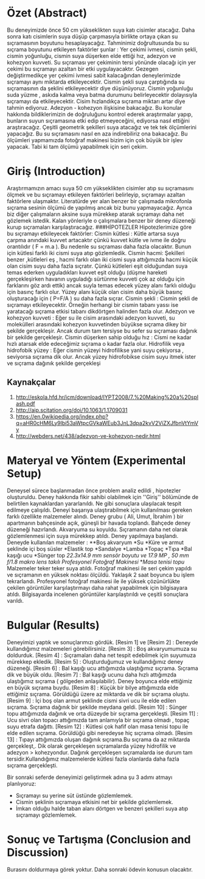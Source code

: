 # Özet (Abstract)
Bu deneyimizde önce 50 cm yükseklikten suya katı cisimler atacağız. Daha sonra katı cisimlerin suya düşüp çarpmasıyla birlikte ortaya çıkan su sıçramasının boyutunu hesaplayacağız. Tahminimiz doğrultusunda bu su sıçrama boyutunu etkileyen faktörler şunlar : Yer çekimi ivmesi, cismin şekli, cismin yoğunluğu, cismin suya düşerken elde ettiği hız, adezyon ve kohezyon kuvveti. Su sıçraması yer çekiminin tersi yönünde olacağı için yer çekimi bu sıçramayı azaltan bir etki uygulayacaktır. Gezegen değiştirmedikçe yer çekimi ivmesi sabit kalacağından deneylerimizde sıçramayı aynı miktarda etkileyecektir. Cismin şekli suya çarptığında su sıçramasının da şeklini etkileyecektir diye düşünüyoruz. Cismin yoğunluğu suda yüzme , askıda kalma veya batma durumunu belirleyecektir dolayısıyla sıçramayı da etkileyecektir. Cisim hızlandıkça sıçrama miktarı artar diye tahmin ediyoruz. Adezyon - kohezyon ilişkisine bakacağız. Bu konular hakkında bildiklerimizin de doğruluğunu kontrol ederek araştırmalar yapıp, bunların suyun sıçramasına etki edip etmeyeceğini, ediyorsa nasıl ettiğini araştıracağız. Çeşitli geometrik şekilleri suya atacağız ve tek tek ölçümlerini yapacağız. Bu su sıçramasını nasıl en aza indirebiliriz ona bakacağız. Bu ölçümleri yapmamızda fotoğraf makinesi bizim için çok büyük bir işlev yapacak. Tabi ki tam ölçümü yapabilmek için seri çekim.
 
# Giriş (Introduction)
Araştırmamızın amacı suya 50 cm yükseklikten cisimler atıp su sıçramasını ölçmek ve bu sıçramayı etkileyen faktörleri belirleyip, sıçramayı azaltan faktörlere ulaşmaktır. Literatürde yer alan benzer bir çalışmada mikrofonla sıçrama sesinin ölçümü de yapılmış ancak biz bunu yapmayacağız. Ayrıca biz diğer çalışmaların aksine suya mürekkep atarak sıçramayı daha net gözlemek istedik. Kalan yönleriyle o çalışmalara benzer bir deney düzeneği kurup sıçramaları karşılaştıracağız. 
###HİPOTEZLER 
Hipotezlerimize göre bu sıçramayı etkileyecek faktörler:
Cismin kütlesi : Kütle artarsa suya çarpma anındaki kuvvet artacaktır çünkü kuvvet kütle ve ivme ile doğru orantılıdır ( F = m.a ). Bu nedenle su sıçraması daha fazla olacaktır. Bunun için kütlesi farklı iki cismi suya atıp gözlemledik. 
Cismin hacmi: Şekilleri benzer ,kütleleri eş , hacmi farklı olan iki cismi suya attığımızda hacmi küçük olan cisim suyu daha fazla sıçratır. Çünkü kütleleri eşit olduğundan suya temas ederken uyguladıkları kuvvet eşit olduğu (düşme hareketi gerçekleşirken havanın uyguladığı sürtünme kuvveti çok az olduğu için farklarını göz ardı ettik) ancak suyla temas edecek yüzey alanı farklı olduğu için basınç farklı olur. Yüzey alanı küçük olan cisim daha büyük basınç oluşturacağı için ( P=F/A ) su daha fazla sıçrar.
Cismin şekli : Cismin şekli de sıçramayı etkileyecektir. Örneğin herhangi bir cismin tabanı yassı ise yaratacağı sıçrama etkisi tabanı dikdörtgen halinden fazla olur. 
Adezyon ve kohezyon kuvveti : Eğer su ile cisim arasındaki adezyon kuvveti, su molekülleri arasındaki kohezyon kuvvetinden büyükse sıçrama dikey bir şekilde gerçekleşir. Ancak durum tam tersiyse bu sefer su sıçraması dağınık bir şekilde gerçekleşir. 
Cismin düşerken sahip olduğu hız : Cismi ne kadar hızlı atarsak elde edeceğimiz sıçrama o kadar fazla olur. Hidrofilik veya hidrofobik yüzey : Eğer cismin yüzeyi hidrofilikse yani suyu çekiyorsa , seviyorsa sıçrama dik olur. Ancak yüzey hidrofobikse cisim suyu itmek ister ve sıçrama dağınık şekilde gerçekleşi

## Kaynakçalar  
1. http://eskola.hfd.hr/icm/download/IYPT2008/7.%20Making%20a%20splash.pdf
2. http://aip.scitation.org/doi/10.1063/1.1709031
3. https://en.0wikipedia.org/index.php?q=aHR0cHM6Ly9lbi53aWtpcGVkaWEub3JnL3dpa2kvV2ViZXJfbnVtYmVy
4. http://webders.net/438/adezyon-ve-kohezyon-nedir.html

# Materyal ve Yöntem (Experimental Setup)

 Deneysel sürece başlanmadan önce problem analiz edildi , hipotezler oluşturuldu. Deney hakkında fikir sahibi olabilmek için ''Giriş'' bölümünde de belirtilen kaynaklardan yararlanıldı. Ne gibi sonuçlara ulaşılacak tespit edilmeye çalışıldı. Deneyi başarıya ulaştırabilmek için kullanılması gereken farklı özellikte malzemeler alındı. Deney grubu ( Ali, Umut, İbrahim ) bir apartmanın bahçesinde açık, güneşli bir havada toplandı. Bahçede deney düzeneği hazırlandı. Akvaryuma su koyuldu. Sıçramanın daha net olarak gözlemlenmesi için suya mürekkep atıldı. Deney yapılmaya başlandı. Deneyde kullanılan malzemeler :
   **Boş akvaryum *Su *Küre ve armut şeklinde içi boş süsler *Elastik top *Sandalye *Lamba *Topaç *Tıpa *Bal kaşığı ucu *Sünger top  *22.3x14.9 mm sensör boyutu ve 17.9 MP , 50 mm f/1.8 makro lens takılı Profesyonel Fotoğraf Makinesi*  **Masa tenisi topu*
 Malzemeler teker teker suya atıldı. Fotoğraf makinesi ile seri çekim yapıldı ve sıçramanın en yüksek noktası ölçüldü. Yaklaşık 2 saat boyunca bu işlem tekrarlandı. Profesyonel fotoğraf makinesi ile ile yüksek çözünürlükte çekilen görüntüler karşılaştırmayı daha rahat yapabilmek için bilgisayara atıldı. Bilgisayarda incelenen görüntüler karşılaştırıldı ve çeşitli sonuçlara varıldı.

# Bulgular (Results)
Deneyimizi yaptık ve sonuçlarımızı gördük.
[Resim 1] ve [Resim 2] : Deneyde kullandığımız malzemeleri görebilirsiniz.
[Resim 3] : Boş akvaryumumuza su doldurduk.
[Resim 4] : Sıçramaları daha net tespit edebilmek için suyumuza mürekkep ekledik.
[Resim 5] : Oluşturduğumuz ve kullandığımız deney düzeneği.
[Resim 6] : Bal kaşığı ucu attığımızda ulaştığımız sıçrama. Sıçrama dik ve büyük oldu.
[Resim 7] : Bal kaşığı ucunu daha hızlı attığımzda ulaştığımız sıçrama ( gölgeden anlaşılabilir). Deney boyunca elde ettiğimiz en büyük sıçrama buydu.
[Resim 8] : Küçük bir bilye attığımızda elde ettiğimiz sıçrama. Görüldüğü üzere az miktarda ve dik bir sıçrama oluştu.
[Resim 9] : İçi boş olan armut şeklinde cismi sivri ucu ile elde edilen sıçrama. Sıçrama dağınık bir şekilde meydana geldi.
[Resim 10] : Sünger topu attığımızda dağınık ve orta düzeyde bir sıçrama gerçekleşti.
[Resim 11] : Ucu sivri olan topacı attığımızda tam anlamıyla bir sıçrama olmadı , topaç suyu etrafa dağıttı.
[Resim 12] : Kütlesi çok hafif olan masa tenisi topu ile elde edilen sıçrama. Görüldüğü gibi neredeyse hiç sıçrama olmadı.
[Resim 13] : Tıpayı attığımızda oluşan dağınık sıçrama.Bu sıçrama da az miktarda gerçekleşt,.
Dik olarak gerçekleşen sıçramalarda yüzey hidrofilik ve adezyon > kohezyondur. Dağınık gerçekleşen sıçramalarda ise durum tam tersidir.Kullandığımız malzemelerde kütlesi fazla olanlarda daha fazla sıçrama gerçekleşti.

Bir sonraki seferde deneyimizi geliştirmek adına şu 3 adımı atmayı planlıyoruz:
* Sıçramayı su yerine süt üstünde gözlemlemek.
* Cismin şeklinin sıçramaya etkisini net bir şekilde gözlemlemek.
* İmkan olduğu halde taban alanı dörtgen ve benzeri şekilleri suya atıp sıçramayı gözlemlemek.

# Sonuç ve Tartışma (Conclusion and Discussion) 
Burasını doldurmaya görek yoktur. Daha sonraki ödevin konusun olacaktır. 
